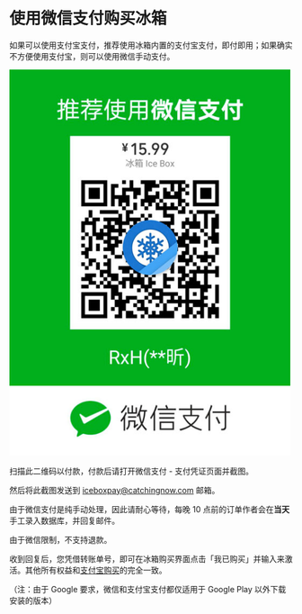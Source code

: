 # 使用微信支付购买冰箱

如果可以使用支付宝支付，推荐使用冰箱内置的支付宝支付，即付即用；如果确实不方便使用支付宝，则可以使用微信手动支付。

<img src="/wechatpay.jpg?raw=true" width="500">

扫描此二维码以付款，付款后请打开微信支付 - 支付凭证页面并截图。

然后将此截图发送到 <iceboxpay@catchingnow.com> 邮箱。

由于微信支付是纯手动处理，因此请耐心等待，每晚 10 点前的订单作者会在**当天**手工录入数据库，并回复邮件。

由于微信限制，不支持退款。

收到回复后，您凭借转账单号，即可在冰箱购买界面点击「我已购买」并输入来激活。其他所有权益和[支付宝购买](https://github.com/heruoxin/Ice-Box-Docs/blob/master/%E8%BD%AF%E4%BB%B6%E8%B4%AD%E4%B9%B0%E8%AF%B4%E6%98%8E.md)的完全一致。

（注：由于 Google 要求，微信和支付宝支付都仅适用于 Google Play 以外下载安装的版本）
